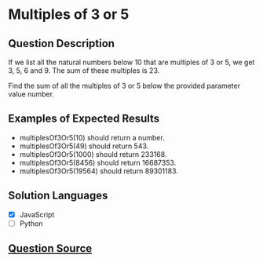 # Multiples of 3 or 5

## Question Description

If we list all the natural numbers below 10 that are multiples of 3 or 5, we get 3, 5, 6 and 9. The sum of these multiples is 23.

Find the sum of all the multiples of 3 or 5 below the provided parameter value number.

## Examples of Expected Results

- multiplesOf3Or5(10) should return a number.
- multiplesOf3Or5(49) should return 543.
- multiplesOf3Or5(1000) should return 233168.
- multiplesOf3Or5(8456) should return 16687353.
- multiplesOf3Or5(19564) should return 89301183.

## Solution Languages

- [x] JavaScript
- [ ] Python

## [Question Source](https://www.freecodecamp.org/learn/project-euler/project-euler-problems-1-to-100/problem-1-multiples-of-3-or-5)

